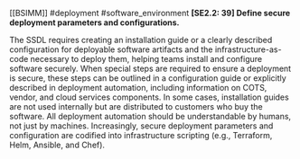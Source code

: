 [[BSIMM]] #deployment #software_environment
**[SE2.2: 39] Define secure deployment parameters and configurations.**


The SSDL requires creating an installation guide or a clearly described configuration for deployable software artifacts and the infrastructure-as-code necessary to deploy them, helping teams install and configure software securely. When special steps are required to ensure a deployment is secure, these steps can be outlined in a configuration guide or explicitly described in deployment automation, including information on COTS, vendor, and cloud services components. In some cases, installation guides are not used internally but are distributed to customers who buy the software. All deployment automation should be understandable by humans, not just by machines. Increasingly, secure deployment parameters and configuration are codified into infrastructure scripting (e.g., Terraform, Helm, Ansible, and Chef).


